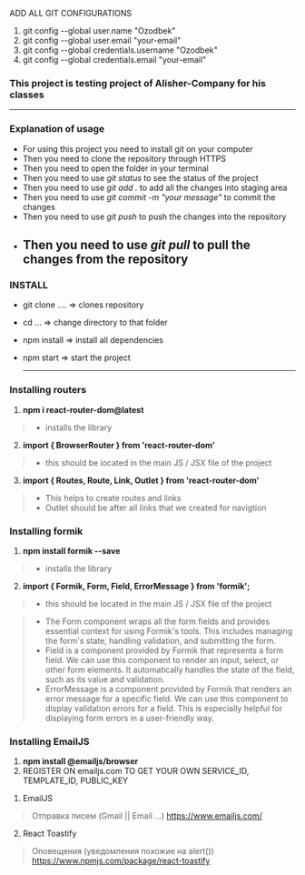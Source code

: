 
ADD ALL GIT CONFIGURATIONS

1. git config --global user.name "Ozodbek"
2. git config --global user.email "your-email"
3. git config --global credentials.username "Ozodbek"
4. git config --global credentials.email "your-email"
### This project is testing project of Alisher-Company for his classes

---

### Explanation of usage

- For using this project you need to install git on your computer
- Then you need to clone the repository through HTTPS
- Then you need to open the folder in your terminal
- Then you need to use _git status_ to see the status of the project
- Then you need to use _git add ._ to add all the changes into staging area
- Then you need to use _git commit -m "your message"_ to commit the changes
- Then you need to use _git push_ to push the changes into the repository
- ## Then you need to use _git pull_ to pull the changes from the repository

### INSTALL


- git clone .... => clones repository
- cd ... => change directory to that folder
- npm install => install all dependencies
- npm start => start the project

  ***

### Installing routers
1. **npm i react-router-dom@latest**
> - installs the library
2. **import { BrowserRouter } from 'react-router-dom'**  
> - this should be located in the main JS / JSX file of the project
3. **import { Routes, Route, Link, Outlet } from 'react-router-dom'**
> - This helps to create routes and links
> - Outlet should be after all links that we created for navigtion
    

### Installing formik
1. **npm install formik --save**
> - installs the library
2. **import { Formik, Form, Field, ErrorMessage } from 'formik';**
> - this should be located in the main JS / JSX file of the project

> - The Form component wraps all the form fields and provides essential context for using Formik's tools. This includes managing the form's state, handling validation, and submitting the form.
> - Field is a component provided by Formik that represents a form field. We can use this component to render an input, select, or other form elements. It automatically handles the state of the field, such as its value and validation.
> - ErrorMessage is a component provided by Formik that renders an error message for a specific field. We can use this component to display validation errors for a field. This is especially helpful for displaying form errors in a user-friendly way.


### Installing EmailJS
1. **npm install @emailjs/browser**
2. REGISTER ON emailjs.com TO GET YOUR OWN SERVICE_ID, TEMPLATE_ID, PUBLIC_KEY
<!-- 
  import emailjs from '@emailjs/browser';
  emailjs.sendForm('YOUR_SERVICE_ID', 'YOUR_TEMPLATE_ID', form.current, 'YOUR_PUBLIC_KEY')
     .then((result) => {
         //* show the user a success message
     }, (error) => {
         //* show the user an error
     });
-->


1. EmailJS
> Отправка писем (Gmail || Email  ...)
https://www.emailjs.com/

2. React Toastify
> Оповещения (уведомления похожие на alert())
https://www.npmjs.com/package/react-toastify